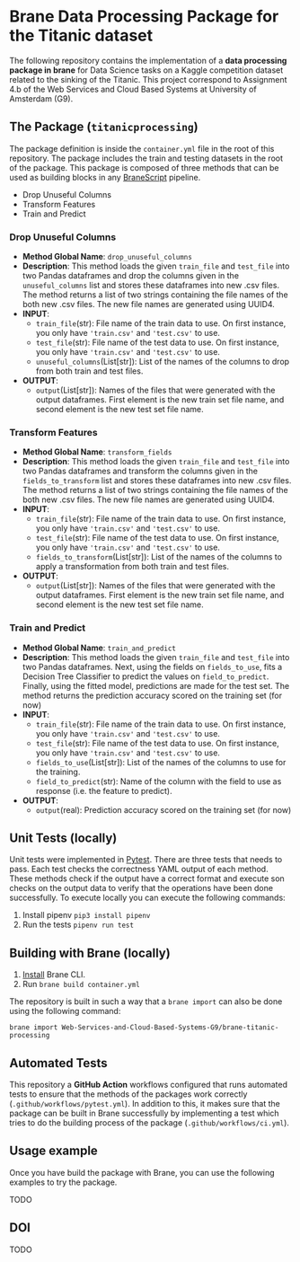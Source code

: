 # Brane Data Processing Package for the Titanic dataset

The following repository contains the implementation of a **data processing package in brane** for Data Science tasks on a Kaggle competition dataset related to the sinking of the Titanic. This project correspond to Assignment 4.b of the Web Services and Cloud Based Systems at University of Amsterdam (G9).

## The Package (`titanicprocessing`)
The package definition is inside the `container.yml` file in the root of this repository. The package includes the train and testing datasets in the root of the package. This package is composed of three methods that can be used as building blocks in any [BraneScript](https://wiki.enablingpersonalizedinterventions.nl/user-guide/branescript/introduction.html) pipeline. 
- Drop Unuseful Columns 
- Transform Features
- Train and Predict

### Drop Unuseful Columns 

- **Method Global Name**: `drop_unuseful_columns` 
- **Description**: This method loads the given `train_file` and `test_file` into two Pandas dataframes and drop the columns given in the `unuseful_columns` list and stores these dataframes into new .csv files. The method returns a list of two strings containing the file names of the both new .csv files. The new file names are generated using UUID4.
- **INPUT**: 
  - `train_file`(str): File name of the train data to use. On first instance, you only have `'train.csv'` and `'test.csv'` to use. 
  - `test_file`(str): File name of the test data to use. On first instance, you only have `'train.csv'` and `'test.csv'` to use.   
  - `unuseful_columns`(List[str]): List of the names of the columns to drop from both train and test files.
- **OUTPUT**:
  - `output`(List[str]): Names of the files that were generated with the output dataframes. First element is the new train set file name, and second element is the new test set file name.

### Transform Features
- **Method Global Name**: `transform_fields` 
- **Description**: This method loads the given `train_file` and `test_file` into two Pandas dataframes and transform the columns given in the `fields_to_transform` list and stores these dataframes into new .csv files. The method returns a list of two strings containing the file names of the both new .csv files. The new file names are generated using UUID4.
- **INPUT**: 
  - `train_file`(str): File name of the train data to use. On first instance, you only have `'train.csv'` and `'test.csv'` to use. 
  - `test_file`(str): File name of the test data to use. On first instance, you only have `'train.csv'` and `'test.csv'` to use.  
  - `fields_to_transform`(List[str]): List of the names of the columns to apply a transformation from both train and test files.
- **OUTPUT**:
  - `output`(List[str]): Names of the files that were generated with the output dataframes. First element is the new train set file name, and second element is the new test set file name.


### Train and Predict
- **Method Global Name**: `train_and_predict` 
- **Description**: This method loads the given `train_file` and `test_file` into two Pandas dataframes. Next, using the fields on `fields_to_use`, fits a Decision Tree Classifier to predict the values on `field_to_predict`. Finally, using the fitted model, predictions are made for the test set. The method returns the prediction accuracy scored on the training set (for now)
- **INPUT**: 
  - `train_file`(str): File name of the train data to use. On first instance, you only have `'train.csv'` and `'test.csv'` to use. 
  - `test_file`(str): File name of the test data to use. On first instance, you only have `'train.csv'` and `'test.csv'` to use.  
  - `fields_to_use`(List[str]): List of the names of the columns to use for the training.
  - `field_to_predict`(str): Name of the column with the field to use as response (i.e. the feature to predict).
- **OUTPUT**:
  - `output`(real): Prediction accuracy scored on the training set (for now)


## Unit Tests (locally)
Unit tests were implemented in [Pytest](https://docs.pytest.org/en/6.2.x/contents.html). There are three tests that needs to pass. Each test checks the correctness YAML output of each method. These methods check if the output have a correct format and execute son checks on the output data to verify that the operations have been done successfully. To execute locally you can execute the following commands:
1. Install pipenv `pip3 install pipenv`
2. Run the tests `pipenv run test`


## Building with Brane (locally)
1. [Install](https://onnovalkering.gitbook.io/brane/getting-started/installation) Brane CLI.
2. Run `brane build container.yml`

The repository is built in such a way that a `brane import` can also be done using the following command:  

```
brane import Web-Services-and-Cloud-Based-Systems-G9/brane-titanic-processing
```

## Automated Tests
This repository a **GitHub Action** workflows configured that runs automated tests to ensure that the methods of the packages work correctly (`.github/workflows/pytest.yml`). In addition to this, it makes sure that the package can be built in Brane successfully by implementing a test which tries to do the building process of the package (`.github/workflows/ci.yml`).

## Usage example
Once you have build the package with Brane, you can use the following examples to try the package. 

TODO


## DOI

TODO